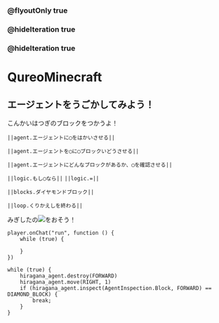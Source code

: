 ### @flyoutOnly true
### @hideIteration true
### @hideIteration true
# QureoMinecraft

## エージェントをうごかしてみよう！

こんかいはつぎのブロックをつかうよ！

``||agent.エージェントに◯をはかいさせる||``

``||agent.エージェントを◯に◯ブロックいどうさせる||``

``||agent.エージェントにどんなブロックがあるか、◯を確認させる||``

``||logic.もし◯なら||``
``||logic.=||``

``||blocks.ダイヤモンドブロック||``

``||loop.くりかえしを終わる||``

みぎしたの![](https://raw.githubusercontent.com/camp-minecraft/TechkidsCampTutorial/master/images/playbutton.png)をおそう！

```template
player.onChat("run", function () {
    while (true) {

    }
})

```

```ghost
while (true) {
    hiragana_agent.destroy(FORWARD)
    hiragana_agent.move(RIGHT, 1)
    if (hiragana_agent.inspect(AgentInspection.Block, FORWARD) == DIAMOND_BLOCK) {
        break;
    }
}

```